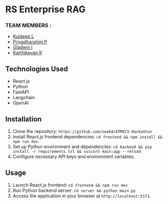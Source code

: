 # RS Enterprise RAG

### TEAM MEMBERS :

- [Kuldeep L](https://github.com/neokd)
- [Priyadharshini P](https://github.com/Priyamakeshwari)
- [Gladwin I](https://github.com/Gladwin001)
- [Karthikeyan K](https://github.com/karthi-cmd)

## Technologies Used
- React.js
- Python
- FastAPI
- Langchain
- OpenAI

## Installation
1. Clone the repository: `https://github.com/neokd/ATMECS-Hackathon`
2. Install React.js frontend dependencies: `cd frontend && npm install && npm run dev`
3. Set up Python environment and dependencies: `cd backend && pip install -r requirements.txt && uvicorn main:app --reload`
4. Configure necessary API keys and environment variables.


## Usage
1. Launch React.js frontend: `cd frontend && npm run dev`
2. Run Python backend server: `cd server && python main.py`
3. Access the application in your browser at `http://localhost:5173`.
